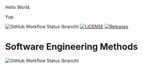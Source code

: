 Hello World.

Yup.

![GitHub Workflow Status (branch)](https://img.shields.io/github/actions/workflow/status/TheSquibblingJabberwocky/sem/main.yml?branch=master)
[![LICENSE](https://img.shields.io/github/license/TheSquibblingJabberwocky/sem.svg?style=flat-square)](https://github.com/TheSquibblingJabberwocky/sem/blob/master/LICENSE)
[![Releases](https://img.shields.io/github/release/TheSquibblingJabberwocky/sem/all.svg?style=flat-square)](https://github.com/TheSquibblingJabberwocky/sem/releases)

# Software Engineering Methods
![GitHub Workflow Status (branch)](https://img.shields.io/github/actions/workflow/status/TheSquibblingJabberwocky/sem/main.yml?branch=develop)